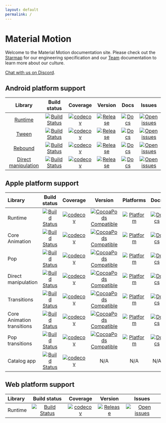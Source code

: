 ```yaml
---
layout: default
permalink: /
---
```


# Material Motion

Welcome to the Material Motion documentation site. Please check out the [Starmap](starmap/) for our engineering specification and our [Team](team/) documentation to learn more about our culture.

[Chat with us on Discord](https://discord.gg/ZJyGXza).

## Android platform support

|                                            Library                                           |                                                                                       Build status                                                                                       |                                                                                             Coverage                                                                                            |                                                                                              Version                                                                                              |                                                                                    Docs                                                                                   |                                                                                            Issues                                                                                           |
|:--------------------------------------------------------------------------------------------:|:----------------------------------------------------------------------------------------------------------------------------------------------------------------------------------------:|:-----------------------------------------------------------------------------------------------------------------------------------------------------------------------------------------------:|:-------------------------------------------------------------------------------------------------------------------------------------------------------------------------------------------------:|:-------------------------------------------------------------------------------------------------------------------------------------------------------------------------:|:-------------------------------------------------------------------------------------------------------------------------------------------------------------------------------------------:|
|                 [Runtime](https://github.com/material-motion/runtime-android)                |                    [![Build Status](https://travis-ci.org/material-motion/runtime-android.svg?branch=develop)](https://travis-ci.org/material-motion/runtime-android)                    |                    [![codecov](https://codecov.io/gh/material-motion/runtime-android/branch/develop/graph/badge.svg)](https://codecov.io/gh/material-motion/runtime-android)                    |                    [![Release](https://img.shields.io/github/release/material-motion/runtime-android.svg)](https://github.com/material-motion/runtime-android/releases/latest)                    |           [![Docs](https://img.shields.io/badge/jitpack-docs-green.svg)](https://jitpack.io/com/github/material-motion/runtime-android/stable-SNAPSHOT/javadoc/)          |                    [![Open issues](https://img.shields.io/github/issues/material-motion/runtime-android.svg)](https://github.com/material-motion/runtime-android/issues)                    |
|               [Tween](https://github.com/material-motion/family-tween-android)               |               [![Build Status](https://travis-ci.org/material-motion/family-tween-android.svg?branch=develop)](https://travis-ci.org/material-motion/family-tween-android)               |               [![codecov](https://codecov.io/gh/material-motion/family-tween-android/branch/develop/graph/badge.svg)](https://codecov.io/gh/material-motion/family-tween-android)               |               [![Release](https://img.shields.io/github/release/material-motion/family-tween-android.svg)](https://github.com/material-motion/family-tween-android/releases/latest)               |        [![Docs](https://img.shields.io/badge/jitpack-docs-green.svg)](https://jitpack.io/com/github/material-motion/family-tween-android/stable-SNAPSHOT/javadoc/)        |               [![Open issues](https://img.shields.io/github/issues/material-motion/family-tween-android.svg)](https://github.com/material-motion/family-tween-android/issues)               |
|             [Rebound](https://github.com/material-motion/family-rebound-android)             |             [![Build Status](https://travis-ci.org/material-motion/family-rebound-android.svg?branch=develop)](https://travis-ci.org/material-motion/family-rebound-android)             |             [![codecov](https://codecov.io/gh/material-motion/family-rebound-android/branch/develop/graph/badge.svg)](https://codecov.io/gh/material-motion/family-rebound-android)             |             [![Release](https://img.shields.io/github/release/material-motion/family-rebound-android.svg)](https://github.com/material-motion/family-rebound-android/releases/latest)             |       [![Docs](https://img.shields.io/badge/jitpack-docs-green.svg)](https://jitpack.io/com/github/material-motion/family-rebound-android/stable-SNAPSHOT/javadoc/)       |             [![Open issues](https://img.shields.io/github/issues/material-motion/family-rebound-android.svg)](https://github.com/material-motion/family-rebound-android/issues)             |
| [Direct manipulation](https://github.com/material-motion/family-direct-manipulation-android) | [![Build Status](https://travis-ci.org/material-motion/family-direct-manipulation-android.svg?branch=develop)](https://travis-ci.org/material-motion/family-direct-manipulation-android) | [![codecov](https://codecov.io/gh/material-motion/family-direct-manipulation-android/branch/develop/graph/badge.svg)](https://codecov.io/gh/material-motion/family-direct-manipulation-android) | [![Release](https://img.shields.io/github/release/material-motion/family-direct-manipulation-android.svg)](https://github.com/material-motion/family-direct-manipulation-android/releases/latest) | [![Docs](https://img.shields.io/badge/jitpack-docs-green.svg)](https://jitpack.io/com/github/material-motion/family-direct-manipulation-android/stable-SNAPSHOT/javadoc/) | [![Open issues](https://img.shields.io/github/issues/material-motion/family-direct-manipulation-android.svg)](https://github.com/material-motion/family-direct-manipulation-android/issues) |

## Apple platform support

| Library                    | Build status | Coverage | Version | Platforms | Docs | Issues |
|:---------------------------|:------------:|:--------:|:-------:|:---------:|:----:|:------:|
| Runtime                    | [![Build Status](https://travis-ci.org/material-motion/runtime-objc.svg?branch=develop)](https://travis-ci.org/material-motion/runtime-objc)                                       | [![codecov](https://codecov.io/gh/material-motion/runtime-objc/branch/develop/graph/badge.svg)](https://codecov.io/gh/material-motion/runtime-objc)                                       | [![CocoaPods Compatible](https://img.shields.io/cocoapods/v/MaterialMotionRuntime.svg)](https://cocoapods.org/pods/MaterialMotionRuntime)                                   | [![Platform](https://img.shields.io/cocoapods/p/MaterialMotionRuntime.svg)](http://cocoadocs.org/docsets/MaterialMotionRuntime)                                   | [![Docs](https://img.shields.io/cocoapods/metrics/doc-percent/MaterialMotionRuntime.svg)](http://cocoadocs.org/docsets/MaterialMotionRuntime)                                   | [![Open issues](https://img.shields.io/github/issues/material-motion/runtime-objc.svg)](https://github.com/material-motion/runtime-objc/issues)                                       |
| Core Animation             | [![Build Status](https://travis-ci.org/material-motion/coreanimation-swift.svg?branch=develop)](https://travis-ci.org/material-motion/coreanimation-swift)                         | [![codecov](https://codecov.io/gh/material-motion/coreanimation-swift/branch/develop/graph/badge.svg)](https://codecov.io/gh/material-motion/coreanimation-swift)                         | [![CocoaPods Compatible](https://img.shields.io/cocoapods/v/MaterialMotionCoreAnimation.svg)](https://cocoapods.org/pods/MaterialMotionCoreAnimation)                       | [![Platform](https://img.shields.io/cocoapods/p/MaterialMotionCoreAnimation.svg)](http://cocoadocs.org/docsets/MaterialMotionCoreAnimation)                       | [![Docs](https://img.shields.io/cocoapods/metrics/doc-percent/MaterialMotionCoreAnimation.svg)](http://cocoadocs.org/docsets/MaterialMotionCoreAnimation)                       | [![Open issues](https://img.shields.io/github/issues/material-motion/coreanimation-swift.svg)](https://github.com/material-motion/coreanimation-swift/issues)                         |
| Pop                        | [![Build Status](https://travis-ci.org/material-motion/pop-swift.svg?branch=develop)](https://travis-ci.org/material-motion/pop-swift)                                             | [![codecov](https://codecov.io/gh/material-motion/pop-swift/branch/develop/graph/badge.svg)](https://codecov.io/gh/material-motion/pop-swift)                                             | [![CocoaPods Compatible](https://img.shields.io/cocoapods/v/MaterialMotionPop.svg)](https://cocoapods.org/pods/MaterialMotionPop)                                           | [![Platform](https://img.shields.io/cocoapods/p/MaterialMotionPop.svg)](http://cocoadocs.org/docsets/MaterialMotionPop)                                           | [![Docs](https://img.shields.io/cocoapods/metrics/doc-percent/MaterialMotionPop.svg)](http://cocoadocs.org/docsets/MaterialMotionPop)                                           | [![Open issues](https://img.shields.io/github/issues/material-motion/pop-swift.svg)](https://github.com/material-motion/pop-swift/issues)                                             |
| Direct manipulation        | [![Build Status](https://travis-ci.org/material-motion/direct-manipulation-swift.svg?branch=develop)](https://travis-ci.org/material-motion/direct-manipulation-swift)             | [![codecov](https://codecov.io/gh/material-motion/direct-manipulation-swift/branch/develop/graph/badge.svg)](https://codecov.io/gh/material-motion/direct-manipulation-swift)             | [![CocoaPods Compatible](https://img.shields.io/cocoapods/v/MaterialMotionDirectManipulation.svg)](https://cocoapods.org/pods/MaterialMotionDirectManipulation)             | [![Platform](https://img.shields.io/cocoapods/p/MaterialMotionDirectManipulation.svg)](http://cocoadocs.org/docsets/MaterialMotionDirectManipulation)             | [![Docs](https://img.shields.io/cocoapods/metrics/doc-percent/MaterialMotionDirectManipulation.svg)](http://cocoadocs.org/docsets/MaterialMotionDirectManipulation)             | [![Open issues](https://img.shields.io/github/issues/material-motion/direct-manipulation-swift.svg)](https://github.com/material-motion/direct-manipulation-swift/issues)             |
| Transitions                | [![Build Status](https://travis-ci.org/material-motion/transitions-objc.svg?branch=develop)](https://travis-ci.org/material-motion/transitions-objc)                               | [![codecov](https://codecov.io/gh/material-motion/transitions-objc/branch/develop/graph/badge.svg)](https://codecov.io/gh/material-motion/transitions-objc)                               | [![CocoaPods Compatible](https://img.shields.io/cocoapods/v/MaterialMotionTransitions.svg)](https://cocoapods.org/pods/MaterialMotionTransitions)                           | [![Platform](https://img.shields.io/cocoapods/p/MaterialMotionTransitions.svg)](http://cocoadocs.org/docsets/MaterialMotionTransitions)                           | [![Docs](https://img.shields.io/cocoapods/metrics/doc-percent/MaterialMotionTransitions.svg)](http://cocoadocs.org/docsets/MaterialMotionTransitions)                           | [![Open issues](https://img.shields.io/github/issues/material-motion/transitions-objc.svg)](https://github.com/material-motion/transitions-objc/issues)                               |
| Core Animation transitions | [![Build Status](https://travis-ci.org/material-motion/coreanimation-transitions-swift.svg?branch=develop)](https://travis-ci.org/material-motion/coreanimation-transitions-swift) | [![codecov](https://codecov.io/gh/material-motion/coreanimation-transitions-swift/branch/develop/graph/badge.svg)](https://codecov.io/gh/material-motion/coreanimation-transitions-swift) | [![CocoaPods Compatible](https://img.shields.io/cocoapods/v/MaterialMotionCoreAnimationTransitions.svg)](https://cocoapods.org/pods/MaterialMotionCoreAnimationTransitions) | [![Platform](https://img.shields.io/cocoapods/p/MaterialMotionCoreAnimationTransitions.svg)](http://cocoadocs.org/docsets/MaterialMotionCoreAnimationTransitions) | [![Docs](https://img.shields.io/cocoapods/metrics/doc-percent/MaterialMotionCoreAnimationTransitions.svg)](http://cocoadocs.org/docsets/MaterialMotionCoreAnimationTransitions) | [![Open issues](https://img.shields.io/github/issues/material-motion/coreanimation-transitions-swift.svg)](https://github.com/material-motion/coreanimation-transitions-swift/issues) |
| Pop transitions            | [![Build Status](https://travis-ci.org/material-motion/pop-transitions-swift.svg?branch=develop)](https://travis-ci.org/material-motion/pop-transitions-swift)                     | [![codecov](https://codecov.io/gh/material-motion/pop-transitions-swift/branch/develop/graph/badge.svg)](https://codecov.io/gh/material-motion/pop-transitions-swift)                     | [![CocoaPods Compatible](https://img.shields.io/cocoapods/v/MaterialMotionPopTransitions.svg)](https://cocoapods.org/pods/MaterialMotionPopTransitions)                     | [![Platform](https://img.shields.io/cocoapods/p/MaterialMotionPopTransitions.svg)](http://cocoadocs.org/docsets/MaterialMotionPopTransitions)                     | [![Docs](https://img.shields.io/cocoapods/metrics/doc-percent/MaterialMotionPopTransitions.svg)](http://cocoadocs.org/docsets/MaterialMotionPopTransitions)                     | [![Open issues](https://img.shields.io/github/issues/material-motion/pop-transitions-swift.svg)](https://github.com/material-motion/pop-transitions-swift/issues)                     |
| Catalog app                | [![Build Status](https://travis-ci.org/material-motion/catalog-swift.svg?branch=develop)](https://travis-ci.org/material-motion/catalog-swift)                                     | [![codecov](https://codecov.io/gh/material-motion/catalog-swift/branch/develop/graph/badge.svg)](https://codecov.io/gh/material-motion/catalog-swift)                                     | N/A                                                                                                                                                                         | N/A                                                                                                                                                               | N/A                                                                                                                                                                             | [![Open issues](https://img.shields.io/github/issues/material-motion/catalog-swift.svg)](https://github.com/material-motion/catalog-swift/issues)                                     |

## Web platform support

| Library                    | Build status | Coverage | Version | Issues |
|:---------------------------|:------------:|:--------:|:-------:|:------:|
| Runtime                    | [![Build Status](https://travis-ci.org/material-motion/material-motion-js.svg?branch=develop)](https://travis-ci.org/material-motion/material-motion-js) | [![codecov](https://codecov.io/gh/material-motion/material-motion-js/branch/develop/graph/badge.svg)](https://codecov.io/gh/material-motion/material-motion-js) | [![Release](https://img.shields.io/npm/v/material-motion-runtime.svg)](https://www.npmjs.com/package/material-motion-runtime)                                       | [![Open issues](https://img.shields.io/github/issues/material-motion/material-motion-js.svg)](https://github.com/material-motion/material-motion-js/issues) |
